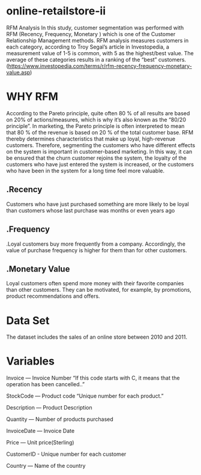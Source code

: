 # online-retailstore-ii
RFM Analysis
In this study, customer segmentation was performed with RFM (Recency, Frequency, Monetary ) which is one of the Customer Relationship Management methods.
RFM analysis measures customers in each category, according to Troy Segal’s article in Investopedia, a measurement value of 1-5 is common, with 5 as the highest/best value. The average of these categories results in a ranking of the “best” customers. (https://www.investopedia.com/terms/r/rfm-recency-frequency-monetary-value.asp)

# WHY RFM
According to the Pareto principle, quite often 80 % of all results are based on 20% of actions/measures, which is why it’s also known as the “80/20 principle”. In marketing, the Pareto principle is often interpreted to mean that 80 % of the revenue is based on 20 % of the total customer base. RFM thereby determines characteristics that make up loyal, high-revenue customers.
Therefore, segmenting the customers who have different effects on the system is important in customer-based marketing. In this way, it can be ensured that the churn customer rejoins the system, the loyalty of the customers who have just entered the system is increased, or the customers who have been in the system for a long time feel more valuable.
## .Recency
Customers who have just purchased something are more likely to be loyal than customers whose last purchase was months or even years ago

## .Frequency
.Loyal customers buy more frequently from a company. Accordingly, the value of purchase frequency is higher for them than for other customers.

## .Monetary Value
Loyal customers often spend more money with their favorite companies than other customers. They can be motivated, for example, by promotions, product recommendations and offers. 

# Data Set
The dataset includes the sales of an online store between 2010 and 2011.

# Variables
Invoice — Invoice Number “If this code starts with C, it means that the operation has been cancelled..”

StockCode — Product code “Unique number for each product.” 

Description — Product Description

Quantity — Number of products purchased

InvoiceDate — Invoice Date

Price — Unit price(Sterling)

CustomerID - Unique number for each customer

Country — Name of the country 
